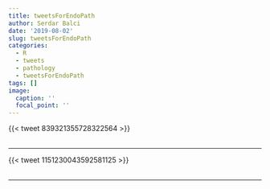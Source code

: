 ```yaml
---
title: tweetsForEndoPath
author: Serdar Balci
date: '2019-08-02'
slug: tweetsForEndoPath
categories:
  - R
  - tweets
  - pathology
  - tweetsForEndoPath
tags: []
image:
  caption: ''
  focal_point: ''
---
```



{{< tweet 839321355728322564 >}}
<br>
<br>
<hr>
{{< tweet 1151230043592581125 >}}
<br>
<br>
<hr>
